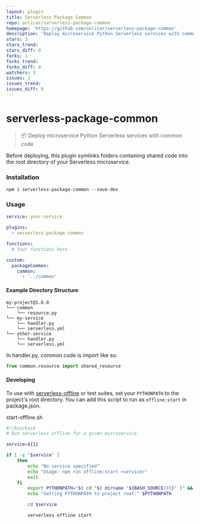 ```yaml
---
layout: plugin
title: Serverless Package Common
repo: onlicar/serverless-package-common
homepage: 'https://github.com/onlicar/serverless-package-common'
description: 'Deploy microservice Python Serverless services with common code'
stars: 3
stars_trend: 
stars_diff: 0
forks: 1
forks_trend: 
forks_diff: 0
watchers: 3
issues: 1
issues_trend: 
issues_diff: 0
---
```



# serverless-package-common

> 📦 Deploy microservice Python Serverless services with common code

Before deploying, this plugin symlinks folders containing shared code into the root directory of your Serverless microservice.

### Installation

```
npm i serverless-package-common --save-dev
```

### Usage

```yml
service: your-service

plugins:
  - serverless-package-common

functions:
  # Your functions here

custom:
  packageCommon:
    common:
      - '../common'
```

#### Example Directory Structure

```
my-project@1.0.0
└── common
    └── resource.py
└── my-service
    └── handler.py
    └── serverless.yml
└── other-service
    └── handler.py
    └── serverless.yml
```

In handler.py, common code is import like so:
```py
from common.resource import shared_resource
```

#### Developing

To use with [serverless-offline](https://github.com/dherault/serverless-offline) or test suites, set your `PYTHONPATH` to the project's root directory. You can add this script to run as `offline:start` in package.json.

start-offline.sh
```bash
#!/bin/bash
# Run serverless offline for a given microservice

service=${1}

if [ -z "$service" ]
    then
        echo "No service specified"
        echo "Usage: npm run offline:start <service>"
        exit
    fi
        export PYTHONPATH="$( cd "$( dirname "${BASH_SOURCE[0]}" )" && pwd )"
        echo "Setting PYTHONPATH to project root:" $PYTHONPATH

        cd $service

        serverless offline start
```
